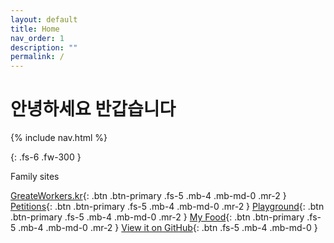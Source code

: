 ```yaml
---
layout: default
title: Home
nav_order: 1
description: ""
permalink: /
---
```


# 안녕하세요 반갑습니다 

{% include nav.html %}

{: .fs-6 .fw-300 }

Family sites

[GreateWorkers.kr](https://greateworkers.kr){: .btn .btn-primary .fs-5 .mb-4 .mb-md-0 .mr-2 } 
[Petitions](https://petitions.greateworkers.kr){: .btn .btn-primary .fs-5 .mb-4 .mb-md-0 .mr-2 } 
[Playground](https://playground.greateworkers.kr){: .btn .btn-primary .fs-5 .mb-4 .mb-md-0 .mr-2 } 
[My Food](https://myfood.greateworkers.kr){: .btn .btn-primary .fs-5 .mb-4 .mb-md-0 .mr-2 } 
[View it on GitHub](https://github.com/greateworkers/greateworkers.github.io){: .btn .fs-5 .mb-4 .mb-md-0 }
